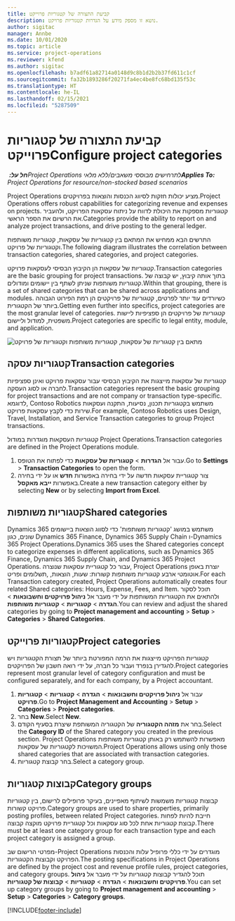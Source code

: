 ```yaml
---
title: קביעת התצורה של קטגוריות פרוייקט
description: נושא זו מספק מידע על הגדרות קטגוריות פרויקט.
author: sigitac
manager: Annbe
ms.date: 10/01/2020
ms.topic: article
ms.service: project-operations
ms.reviewer: kfend
ms.author: sigitac
ms.openlocfilehash: b7adf61a82714a0148d9c8b1d2b2b37fd611c1cf
ms.sourcegitcommit: fa32b1893286f20271fa4ec4be8fc68bd135f53c
ms.translationtype: HT
ms.contentlocale: he-IL
ms.lasthandoff: 02/15/2021
ms.locfileid: "5287509"
---
```

# <a name="configure-project-categories"></a><span data-ttu-id="e0e32-103">קביעת התצורה של קטגוריות פרוייקט</span><span class="sxs-lookup"><span data-stu-id="e0e32-103">Configure project categories</span></span>

<span data-ttu-id="e0e32-104">_**חל על:** ‏Project Operations לתרחישים מבוססי משאבים/ללא מלאי_</span><span class="sxs-lookup"><span data-stu-id="e0e32-104">_**Applies To:** Project Operations for resource/non-stocked based scenarios_</span></span>

<span data-ttu-id="e0e32-105">Project Operations מציע יכולות חזקות לסיווג הכנסות והוצאות בפרויקטים.</span><span class="sxs-lookup"><span data-stu-id="e0e32-105">Project Operations offers robust capabilities for categorizing revenue and expenses on projects.</span></span> <span data-ttu-id="e0e32-106">קטגוריות מספקות את היכולת לדווח על ניתוח עסקאות הפרויקט, ולהעביר את הרשיום את הספר הראשי.</span><span class="sxs-lookup"><span data-stu-id="e0e32-106">Categories provide the ability to report on and analyze project transactions, and drive posting to the general ledger.</span></span>

<span data-ttu-id="e0e32-107">התרשים הבא ממחיש את המתאם בין קטגוריות של עסקאות, קטגוריות משותפות וקטגוריות של פרויקט.</span><span class="sxs-lookup"><span data-stu-id="e0e32-107">The following diagram illustrates the correlation between transaction categories, shared categories, and project categories.</span></span> 

<span data-ttu-id="e0e32-108">קטגוריות של עסקאות הן הקיבוץ הבסיסי לעסקאות פרויקט.</span><span class="sxs-lookup"><span data-stu-id="e0e32-108">Transaction categories are the basic grouping for project transactions.</span></span> <span data-ttu-id="e0e32-109">בתוך אותה קיבוץ, יש קבוצה של קטגוריות משותפות שניתן לשתף בין יישומים ומודולים.</span><span class="sxs-lookup"><span data-stu-id="e0e32-109">Within that grouping, there is a set of shared categories that can be shared across applications and modules.</span></span> <span data-ttu-id="e0e32-110">כשיורדים עוד יותר לפרטים, קטגוריות של פרויקטים הן רמת הפירוט הגבוהה ביותר של הקטגורית.</span><span class="sxs-lookup"><span data-stu-id="e0e32-110">Getting even further into specifics, project categories are the most granular level of categories.</span></span> <span data-ttu-id="e0e32-111">קטגוריות של פרויקטים הן ספציפיות ליישות משפטית, למודול וליישום.</span><span class="sxs-lookup"><span data-stu-id="e0e32-111">Project categories are specific to legal entity, module, and application.</span></span>

![מתאם בין קטגוריות של עסקאות, קטגוריות משותפות וקטגוריות של פרויקט](media/project-categories.png)

## <a name="transaction-categories"></a><span data-ttu-id="e0e32-113">קטגוריות עסקה</span><span class="sxs-lookup"><span data-stu-id="e0e32-113">Transaction categories</span></span>

<span data-ttu-id="e0e32-114">קטגוריות של עסקאות מייצגות את הקיבוץ הבסיסי עבור עסקאות פרויקט ואינן ספציפיות לחברה או לסוג העסקה.</span><span class="sxs-lookup"><span data-stu-id="e0e32-114">Transaction categories represent the basic grouping for project transactions and are not company or transaction type-specific.</span></span> <span data-ttu-id="e0e32-115">לדוגמא, Contoso Robotics משתמש בקטגוריות תכנון, נסיעות, התקנה ועסקאות שירות כדי לקבץ עסקאות פרויקט.</span><span class="sxs-lookup"><span data-stu-id="e0e32-115">For example, Contoso Robotics uses Design, Travel, Installation, and Service Transaction categories to group Project transactions.</span></span>

<span data-ttu-id="e0e32-116">קטגוריות העסקאות מוגדרות במודול Project Operations.</span><span class="sxs-lookup"><span data-stu-id="e0e32-116">Transaction categories are defined in the Project Operations module.</span></span> 
1. <span data-ttu-id="e0e32-117">עבור אל **הגדרות** \> **קטגוריות של עסקאות** כדי לפתוח את הטופס.</span><span class="sxs-lookup"><span data-stu-id="e0e32-117">Go to **Settings** \> **Transaction Categories** to open the form.</span></span> 
2. <span data-ttu-id="e0e32-118">צור קטגוריית עסקאות חדשה על ידי בחירה באפשרות **חדש** או על ידי בחירה באפשרות **ייבא מאקסל**.</span><span class="sxs-lookup"><span data-stu-id="e0e32-118">Create a new transaction category either by selecting **New** or by selecting **Import from Excel**.</span></span>

## <a name="shared-categories"></a><span data-ttu-id="e0e32-119">קטגוריות משותפות</span><span class="sxs-lookup"><span data-stu-id="e0e32-119">Shared categories</span></span>

<span data-ttu-id="e0e32-120">Dynamics 365 משתמש במושג 'קטגוריות משותפות' כדי לסווג הוצאות ביישומים שונים, כגון Dynamics 365 Finance, ‏Dynamics 365 Supply Chain ו-Dynamics 365 Project Operations.</span><span class="sxs-lookup"><span data-stu-id="e0e32-120">Dynamics 365 uses the Shared categories concept to categorize expenses in different applications, such as Dynamics 365 Finance, Dynamics 365 Supply Chain, and Dynamics 365 Project Operations.</span></span> <span data-ttu-id="e0e32-121">עבור כל קטגוריית עסקאות שנוצרה, Project Operations יוצרת באופן אוטומטי ארבע קטגוריות משותפות קשורות: שעות, הוצאות, ,תשלומים ופריט.</span><span class="sxs-lookup"><span data-stu-id="e0e32-121">For each Transaction category created, Project Operations automatically creates four related Shared categories: Hours, Expense, Fees, and Item.</span></span> <span data-ttu-id="e0e32-122">תוכל לסקור ולהתאים את הקטגוריות המשותפות על ידי מעבר אל **ניהול פרויקטים וחשבונאות** \> **הגדרה** \> **קטגוריות** \> **קטגוריות משותפות**.</span><span class="sxs-lookup"><span data-stu-id="e0e32-122">You can review and adjust the shared categories by going to **Project management and accounting** \> **Setup** \> **Categories** \> **Shared Categories**.</span></span>

## <a name="project-categories"></a><span data-ttu-id="e0e32-123">קטגוריות פרוייקט</span><span class="sxs-lookup"><span data-stu-id="e0e32-123">Project categories</span></span>

<span data-ttu-id="e0e32-124">קטגוריות הפרויקט מייצגות את הרמה המפורטת ביותר של תצורת הקטגוריות ויש להגדירן בנפרד ועבור כל חברה, על ידי רואה חשבון של הפרויקטים.</span><span class="sxs-lookup"><span data-stu-id="e0e32-124">Project categories represent most granular level of category configuration and must be configured separately, and for each company, by a Project accountant.</span></span>

1. <span data-ttu-id="e0e32-125">עבור אל **ניהול פרויקטים וחשבונאות** \> **הגדרה** \> **קטגוריות** \> **קטגוריות פרויקט**.</span><span class="sxs-lookup"><span data-stu-id="e0e32-125">Go to **Project Management and Accounting** \> **Setup** \> **Categories** \> **Project categories**.</span></span>
2. <span data-ttu-id="e0e32-126">בחר **New**.</span><span class="sxs-lookup"><span data-stu-id="e0e32-126">Select **New**.</span></span>
3. <span data-ttu-id="e0e32-127">בחר את **מזהה הקטגוריה** של הקטגוריה המשותפת שיצרת בסעיף הקודם.</span><span class="sxs-lookup"><span data-stu-id="e0e32-127">Select the **Category ID** of the Shared category you created in the previous section.</span></span> <span data-ttu-id="e0e32-128">Project Operations מאפשרות להשתמש רק באותן קטגוריות משותפות המשויכות לקטגוריות של עסקאות.</span><span class="sxs-lookup"><span data-stu-id="e0e32-128">Project Operations allows using only those shared categories that are associated with transaction categories.</span></span>
4. <span data-ttu-id="e0e32-129">בחר קבוצת קטגוריות.</span><span class="sxs-lookup"><span data-stu-id="e0e32-129">Select a category group.</span></span>

## <a name="category-groups"></a><span data-ttu-id="e0e32-130">קבוצות קטגוריות</span><span class="sxs-lookup"><span data-stu-id="e0e32-130">Category groups</span></span>

<span data-ttu-id="e0e32-131">קבוצות קטגוריות משמשות לשיתוף מאפיינים, בעיקר פרופילים לרישום, בין קטגוריות פרויקט קשורות.</span><span class="sxs-lookup"><span data-stu-id="e0e32-131">Category groups are used to share properties, primarily posting profiles, between related Project categories.</span></span> <span data-ttu-id="e0e32-132">חייבת להיות לפחות קבוצת קטגוריות אחת לכל סוג עסקאות וכל קטגוריית פרויקט מוקצה קבוצה.</span><span class="sxs-lookup"><span data-stu-id="e0e32-132">There must be at least one category group for each transaction type and each project category is assigned a group.</span></span>

<span data-ttu-id="e0e32-133">מפרטי הרישום שב-Project Operations מוגדרים על ידי כללי פרופיל עלות והכנסות הפרויקט וקבוצות הקטגוריות.</span><span class="sxs-lookup"><span data-stu-id="e0e32-133">The posting specifications in Project Operations are defined by the project cost and revenue profile rules, project categories, and category groups.</span></span> <span data-ttu-id="e0e32-134">תוכל להגדיר קבוצות קטגוריות על ידי מעבר אל **ניהול פרויקטים וחשבונאות** \> **הגדרה** \> **קטגוריות** \> **קבוצות של קטגוריות**.</span><span class="sxs-lookup"><span data-stu-id="e0e32-134">You can set up category groups by going to **Project management and accounting** \> **Setup** \> **Categories** \> **Category groups**.</span></span>


[!INCLUDE[footer-include](../includes/footer-banner.md)]